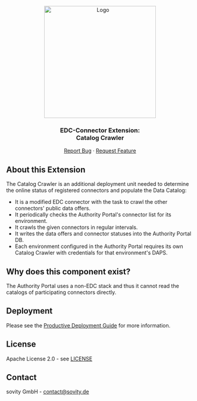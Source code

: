 <!-- PROJECT LOGO -->
<br />
<div align="center">
  <a href="https://github.com/sovity/authority-portal">
    <img src="https://raw.githubusercontent.com/sovity/edc-ui/main/src/assets/images/sovity_logo.svg" alt="Logo" width="300">
  </a>

<h3 align="center">EDC-Connector Extension:<br />Catalog Crawler</h3>

  <p align="center">
    <a href="https://github.com/sovity/authority-portal/issues/new?assignees=&labels=kind%2Fbug&projects=&template=bug_report.yaml">Report Bug</a>
    ·
    <a href="https://github.com/sovity/edc-ce/issues/new?template=feature_request.md">Request Feature</a>
  </p>
</div>

## About this Extension

The Catalog Crawler is an additional deployment unit needed to determine the online status of registered connectors and populate the Data Catalog:

- It is a modified EDC connector with the task to crawl the other connectors' public data offers.
- It periodically checks the Authority Portal's connector list for its environment.
- It crawls the given connectors in regular intervals.
- It writes the data offers and connector statuses into the Authority Portal DB.
- Each environment configured in the Authority Portal requires its own Catalog Crawler with credentials for that environment's DAPS.

## Why does this component exist?

The Authority Portal uses a non-EDC stack and thus it cannot read the catalogs of participating connectors directly.

## Deployment

Please see the [Productive Deployment Guide](../../docs/deployment-guide/goals/production/README.md) for more information.

## License

Apache License 2.0 - see [LICENSE](../../LICENSE)

## Contact

sovity GmbH - contact@sovity.de
